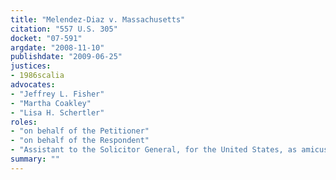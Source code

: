 ```yaml
---
title: "Melendez-Diaz v. Massachusetts"
citation: "557 U.S. 305"
docket: "07-591"
argdate: "2008-11-10"
publishdate: "2009-06-25"
justices:
- 1986scalia
advocates:
- "Jeffrey L. Fisher"
- "Martha Coakley"
- "Lisa H. Schertler"
roles:
- "on behalf of the Petitioner"
- "on behalf of the Respondent"
- "Assistant to the Solicitor General, for the United States, as amicus curiae, supporting the Respondent"
summary: ""
---
```


